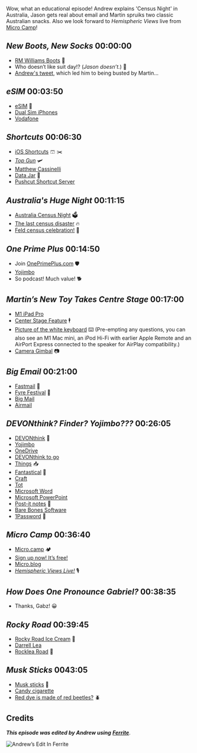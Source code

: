 Wow, what an educational episode! Andrew explains 'Census Night' in Australia, Jason gets real about email and Martin spruiks two classic Australian snacks. Also we look forward to _Hemispheric Views_ live from [Micro Camp](https://micro.camp)!

## _New Boots, New Socks_ 00:00:00

- [RM Williams Boots](https://www.rmwilliams.com.au) 👢
- Who doesn’t like suit day!? (_Jason doesn’t._) 👔
- [Andrew's tweet](https://twitter.com/andrewcanion/status/1424939049723199491?s=20), which led him to being busted by Martin...

## _eSIM_ 00:03:50

- [eSIM](https://en.wikipedia.org/wiki/ESIM) 📲
- [Dual Sim iPhones](https://support.apple.com/en-us/HT209044)
- [Vodafone](https://www.vodafone.com)

## _Shortcuts_ 00:06:30

- [iOS Shortcuts](https://support.apple.com/guide/shortcuts/welcome/ios) 🩳 ✂️
- [_Top Gun_](https://en.wikipedia.org/wiki/Top_Gun) 🛩
- [Matthew Cassinelli](https://www.matthewcassinelli.com)
- [Data Jar](https://datajar.app) 🍯
- [Pushcut Shortcut Server](https://www.pushcut.io)

## _Australia's Huge Night_ 00:11:15

- [Australia Census Night](https://www.abs.gov.au/census/planning-2021-census/overview) 🗳
- [The last census disaster](https://www.businessinsider.com.au/disaster-australia-just-tried-to-take-its-census-online-and-the-site-crashed-2016-8) 🔥
- [Feld census celebration!](https://loungeruminator.net/wp-content/uploads/2021/08/img_6669.jpg) 🎉

## _One Prime Plus_ 00:14:50

- Join [OnePrimePlus.com](https://oneprimeplus.com) 🛡
- [Yojimbo](https://www.barebones.com/products/yojimbo/)
- So podcast! Much value! 🐕

## _Martin’s New Toy Takes Centre Stage_ 00:17:00

- [M1 iPad Pro](https://www.apple.com/newsroom/2021/04/apple-unveils-new-ipad-pro-with-m1-chip-and-stunning-liquid-retina-xdr-display/)
- [Center Stage Feature](https://support.apple.com/en-us/HT212315) 🕴
- [Picture of the white keyboard](https://loungeruminator.net/wp-content/uploads/2021/08/2021-08-10-iPad-Pro-11-inch-on-Desk.jpg) ⌨️ (Pre-empting any questions, you can also see an M1 Mac mini, an iPod Hi-Fi with earlier Apple Remote and an AirPort Express connected to the speaker for AirPlay compatibility.)
- [Camera Gimbal](https://en.wikipedia.org/wiki/Gimbal) 📷

## _Big Email_ 00:21:00

- [Fastmail](https://www.fastmail.com/) 📧
- [Fyre Festival](https://en.wikipedia.org/wiki/Fyre_Festival) 🧨
- [Big Mail](https://getbigmail.com)
- [Airmail](https://airmailapp.com)

## _DEVONthink? Finder? Yojimbo???_ 00:26:05

- [DEVONthink](https://www.devontechnologies.com/apps/devonthink) 🧠
- [Yojimbo](https://www.barebones.com/products/yojimbo/)
- [OneDrive](https://en.wikipedia.org/wiki/Microsoft_OneDrive)
- [DEVONthink to go](https://www.devontechnologies.com/apps/devonthinktogo)
- [Things](https://culturedcode.com/things/) 📥
- [Fantastical](https://flexibits.com/fantastical) 📅
- [Craft](https://www.craft.do)
- [Tot](https://tot.rocks/)
- [Microsoft Word](https://www.microsoft.com/en-us/microsoft-365/word)
- [Microsoft PowerPoint](https://www.microsoft.com/en-us/microsoft-365/powerpoint)
- [Post-it notes](https://en.wikipedia.org/wiki/Post-it_Note) 📝
- [Bare Bones Software](https://www.barebones.com)
- [1Password](https://1password.com) 🔐

## _Micro Camp_ 00:36:40

- [Micro.camp](https://micro.camp) 🏕
- [Sign up now! It’s free!](https://vi.to/hubs/microcamp)
- [Micro.blog](https://micro.blog)
- [_Hemispheric Views Live!_](https://micro.camp) 🎙

## _How Does One Pronounce Gabriel?_ 00:38:35

- Thanks, Gabz! 😀

## _Rocky Road_ 00:39:45

- [Rocky Road Ice Cream](https://en.wikipedia.org/wiki/Rocky_road_(ice_cream)) 🍦
- [Darrell Lea](https://dlea.com.au)
- [Rocklea Road](https://dlea.com.au/products/rocklea-road-block-180g/) 🍫

## _Musk Sticks_ 0043:05

- [Musk sticks](https://en.wikipedia.org/wiki/Musk_stick) 🍡
- [Candy cigarette](https://en.wikipedia.org/wiki/Candy_cigarette)
- [Red dye is made of red beetles?](https://www.livescience.com/36292-red-food-dye-bugs-cochineal-carmine.html) 🪲


## Credits

**_This episode was edited by Andrew using_** [**_Ferrite_**](https://www.wooji-juice.com/products/ferrite).

![Andrew’s Edit In Ferrite](https://cdn.hemisphericviews.com/Hemispheric%20Views%20Episode%20034%20Edit.png)



